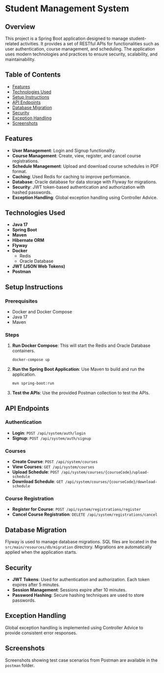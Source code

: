 
# Student Management System

## Overview

This project is a Spring Boot application designed to manage student-related activities. It provides a set of RESTful APIs for functionalities such as user authentication, course management, and scheduling. The application uses modern technologies and practices to ensure security, scalability, and maintainability.

## Table of Contents

- [Features](#features)
- [Technologies Used](#technologies-used)
- [Setup Instructions](#setup-instructions)
- [API Endpoints](#api-endpoints)
- [Database Migration](#database-migration)
- [Security](#security)
- [Exception Handling](#exception-handling)
- [Screenshots](#screenshots)

## Features

- **User Management**: Login and Signup functionality.
- **Course Management**: Create, view, register, and cancel course registrations.
- **Schedule Management**: Upload and download course schedules in PDF format.
- **Caching**: Used Redis for caching to improve performance.
- **Database**: Oracle database for data storage with Flyway for migrations.
- **Security**: JWT token-based authentication and authorization with hashed passwords.
- **Exception Handling**: Global exception handling using Controller Advice.

## Technologies Used

- **Java 17**
- **Spring Boot**
- **Maven**
- **Hibernate ORM**
- **Flyway**
- **Docker**
  - Redis
  - Oracle Database
- **JWT (JSON Web Tokens)**
- **Postman**

## Setup Instructions

### Prerequisites

- Docker and Docker Compose
- Java 17
- Maven

### Steps

1. **Run Docker Compose**: This will start the Redis and Oracle Database containers.
   ```sh
   docker-compose up
   ```

2. **Run the Spring Boot Application**: Use Maven to build and run the application.
   ```sh
   mvn spring-boot:run
   ```

3. **Test the APIs**: Use the provided Postman collection to test the APIs.

## API Endpoints

### Authentication

- **Login**: `POST /api/system/auth/login`
- **Signup**: `POST /api/system/auth/signup`

### Courses

- **Create Course**: `POST /api/system/courses`
- **View Courses**: `GET /api/system/courses`
- **Upload Schedule**: `POST /api/system/courses/{courseCode}/upload-schedule`
- **Download Schedule**: `GET /api/system/courses/{courseCode}/download-schedule`

### Course Registration

- **Register for Course**: `POST /api/system/registrations/register`
- **Cancel Course Registration**: `DELETE /api/system/registrations/cancel`

## Database Migration

Flyway is used to manage database migrations. SQL files are located in the `src/main/resources/db/migration` directory. Migrations are automatically applied when the application starts.

## Security

- **JWT Tokens**: Used for authentication and authorization. Each token expires after 5 minutes.
- **Session Management**: Sessions expire after 10 minutes.
- **Password Hashing**: Secure hashing techniques are used to store passwords.

## Exception Handling

Global exception handling is implemented using Controller Advice to provide consistent error responses.

## Screenshots

Screenshots showing test case scenarios from Postman are available in the `postman` folder.